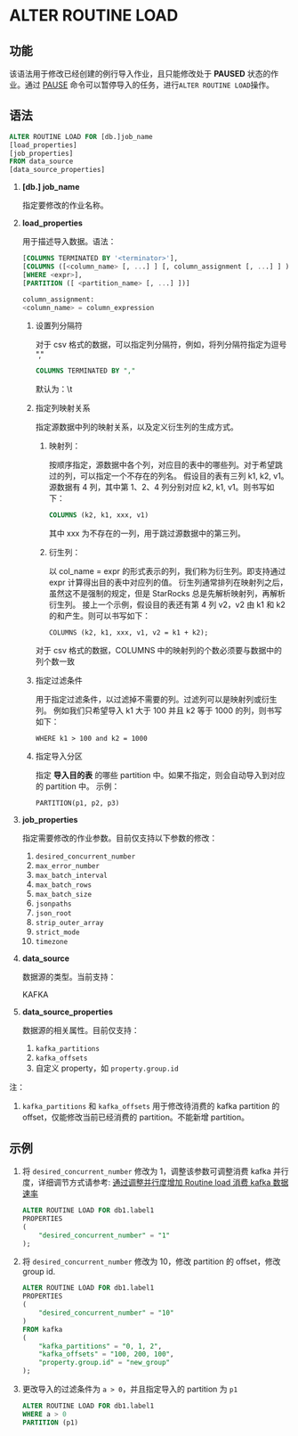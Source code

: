 # ALTER ROUTINE LOAD

## 功能

该语法用于修改已经创建的例行导入作业，且只能修改处于 **PAUSED** 状态的作业。通过 [PAUSE](../data-manipulation/PAUSE%20ROUTINE%20LOAD.md) 命令可以暂停导入的任务，进行`ALTER ROUTINE LOAD`操作。

## 语法

```sql
ALTER ROUTINE LOAD FOR [db.]job_name
[load_properties]
[job_properties]
FROM data_source
[data_source_properties]
```

1. **[db.] job_name**

    指定要修改的作业名称。

2. **load_properties**

    用于描述导入数据。语法：

    ```sql
    [COLUMNS TERMINATED BY '<terminator>'],
    [COLUMNS ([<column_name> [, ...] ] [, column_assignment [, ...] ] )],
    [WHERE <expr>],
    [PARTITION ([ <partition_name> [, ...] ])]

    column_assignment:
    <column_name> = column_expression
    ```

    1. 设置列分隔符

        对于 csv 格式的数据，可以指定列分隔符，例如，将列分隔符指定为逗号 ","

        ```sql
        COLUMNS TERMINATED BY ","
        ```

        默认为：\t

    2. 指定列映射关系

        指定源数据中列的映射关系，以及定义衍生列的生成方式。

        1. 映射列：

            按顺序指定，源数据中各个列，对应目的表中的哪些列。对于希望跳过的列，可以指定一个不存在的列名。
            假设目的表有三列 k1, k2, v1。源数据有 4 列，其中第 1、2、4 列分别对应 k2, k1, v1。则书写如下：

            ```SQL
            COLUMNS (k2, k1, xxx, v1)
            ```

            其中 xxx 为不存在的一列，用于跳过源数据中的第三列。

        2. 衍生列：

            以 col_name = expr 的形式表示的列，我们称为衍生列。即支持通过 expr 计算得出目的表中对应列的值。
            衍生列通常排列在映射列之后，虽然这不是强制的规定，但是 StarRocks 总是先解析映射列，再解析衍生列。
            接上一个示例，假设目的表还有第 4 列 v2，v2 由 k1 和 k2 的和产生。则可以书写如下：

            ```plain text
            COLUMNS (k2, k1, xxx, v1, v2 = k1 + k2);
            ```

        对于 csv 格式的数据，COLUMNS 中的映射列的个数必须要与数据中的列个数一致

    3. 指定过滤条件

        用于指定过滤条件，以过滤掉不需要的列。过滤列可以是映射列或衍生列。
        例如我们只希望导入 k1 大于 100 并且 k2 等于 1000 的列，则书写如下：

        ```plain text
        WHERE k1 > 100 and k2 = 1000
        ```

    4. 指定导入分区

        指定 **导入目的表** 的哪些 partition 中。如果不指定，则会自动导入到对应的 partition 中。
        示例：

        ```plain text
        PARTITION(p1, p2, p3)
        ```

3. **job_properties**

    指定需要修改的作业参数。目前仅支持以下参数的修改：

    1. `desired_concurrent_number`
    2. `max_error_number`
    3. `max_batch_interval`
    4. `max_batch_rows`
    5. `max_batch_size`
    6. `jsonpaths`
    7. `json_root`
    8. `strip_outer_array`
    9. `strict_mode`
    10. `timezone`

4. **data_source**

    数据源的类型。当前支持：

    KAFKA

5. **data_source_properties**

    数据源的相关属性。目前仅支持：
    1. `kafka_partitions`
    2. `kafka_offsets`
    3. 自定义 property，如 `property.group.id`

注：

1. `kafka_partitions` 和 `kafka_offsets` 用于修改待消费的 kafka partition 的 offset，仅能修改当前已经消费的 partition。不能新增 partition。

## 示例

1. 将 `desired_concurrent_number` 修改为 1，调整该参数可调整消费 kafka 并行度，详细调节方式请参考: [通过调整并行度增加 Routine load 消费 kafka 数据速率](https://forum.starrocks.com/t/topic/1675)

    ```sql
    ALTER ROUTINE LOAD FOR db1.label1
    PROPERTIES
    (
        "desired_concurrent_number" = "1"
    );
    ```

2. 将 `desired_concurrent_number` 修改为 10，修改 partition 的 offset，修改 group id.

    ```sql
    ALTER ROUTINE LOAD FOR db1.label1
    PROPERTIES
    (
        "desired_concurrent_number" = "10"
    )
    FROM kafka
    (
        "kafka_partitions" = "0, 1, 2",
        "kafka_offsets" = "100, 200, 100",
        "property.group.id" = "new_group"
    );
    ```

3. 更改导入的过滤条件为 `a > 0`，并且指定导入的 partition 为 `p1`

    ```sql
    ALTER ROUTINE LOAD FOR db1.label1
    WHERE a > 0
    PARTITION (p1)
    ```
